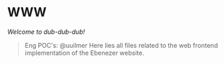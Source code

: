 # WWW

*Welcome to dub-dub-dub!*
>Eng POC's: @uuilmer
>Here lies all files related to the web frontend implementation of the Ebenezer website.

